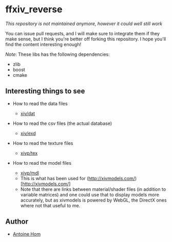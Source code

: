 ffxiv_reverse
===========

*This repository is not maintained anymore, however it could well still work*

You can issue pull requests, and I will make sure to integrate them if they make sense, but I think you're better off forking this repository. I hope you'll find the content interesting enough!

*Note*: These libs has the following dependencies:
  - zlib
  - boost
  - cmake

## Interesting things to see

* How to read the data files
  - [xiv/dat](https://github.com/ahom/ffxiv_reverse/tree/master/xiv/dat)

* How to read the csv files (the actual database)
  - [xiv/exd](https://github.com/ahom/ffxiv_reverse/tree/master/xiv/exd)
  
* How to read the texture files
  - [xivp/tex](https://github.com/ahom/ffxiv_reverse/tree/master/xivp/tex)
  
* How to read the model files
  - [xivp/mdl](https://github.com/ahom/ffxiv_reverse/tree/master/xivp/mdl)
  - This is what has been used for (http://xivmodels.com/)[http://xivmodels.com/]
  - Note that there are links between material/shader files (in addition to variable matrices) and one could use that to display models more accurately, but as xivmodels is powered by WebGL, the DirectX ones where not that useful to me.

## Author

* [Antoine Hom](https://github.com/ahom)
